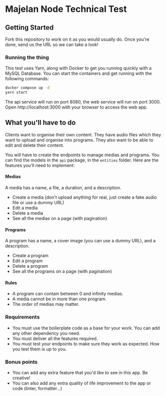 # Majelan Node Technical Test

## Getting Started

Fork this repository to work on it as you would usually do. Once you're done, send us the URL so we can take a look!

### Running the thing

This test uses Yarn, along with Docker to get you running quickly with a MySQL Database. You can start the containers and get running with the following commands:

```bash
docker compose up -d
yarn start
```

The api service will run on port 8080, the web service will run on port 3000.
Open http://localhost:3000 with your browser to access the web app.

## What you'll have to do
Clients want to organise their own content. They have audio files which they want to upload and organise into programs. They also want to be able to edit and delete their content.

You will have to create the endpoints to manage medias and programs. You can find the models in the `api` package, in the `entities` folder. Here are the features you'll need to implement:

#### Medias
A media has a name, a file, a duration, and a description.
- Create a media (don't upload anything for real, just create a fake audio file or use a dummy URL)
- Edit a media
- Delete a media
- See all the medias on a page (with pagination)

#### Programs
A program has a name, a cover image (you can use a dummy URL), and a description.
- Create a program
- Edit a program
- Delete a program
- See all the programs on a page (with pagination)

#### Rules
- A program can contain between 0 and infinity medias.
- A media cannot be in more than one program.
- The order of medias may matter.


### Requirements
- You must use the boilerplate code as a base for your work. You can add any other dependency you need.
- You must deliver all the features required.
- You must test your endpoints to make sure they work as expected. How you test them is up to you.

### Bonus points
- You can add any extra feature that you'd like to see in this app. Be creative!
- You can also add any extra quality of life improvement to the app or code (linter, formatter...)

